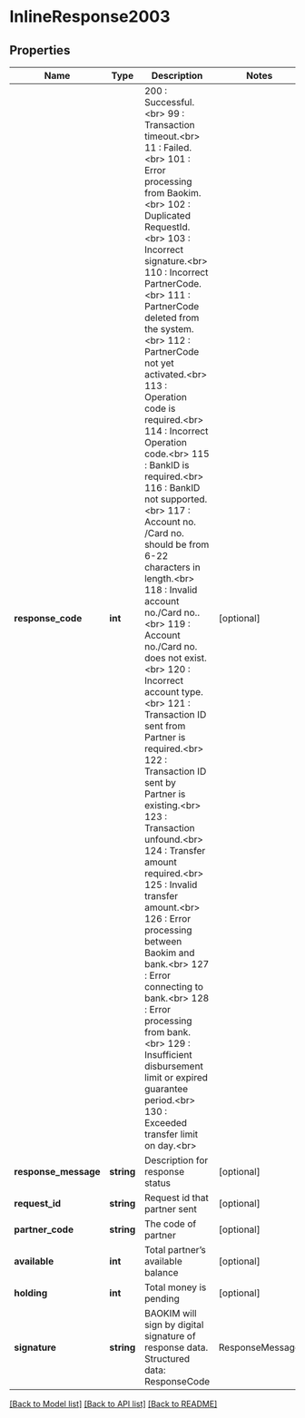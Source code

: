 # InlineResponse2003

## Properties
Name | Type | Description | Notes
------------ | ------------- | ------------- | -------------
**response_code** | **int** | 200 : Successful. &lt;br&gt; 99 : Transaction timeout.&lt;br&gt; 11 : Failed.&lt;br&gt; 101 : Error processing from Baokim.&lt;br&gt; 102 : Duplicated RequestId.&lt;br&gt; 103 : Incorrect signature.&lt;br&gt; 110 : Incorrect PartnerCode.&lt;br&gt; 111 : PartnerCode deleted from the system.&lt;br&gt; 112 : PartnerCode not yet activated.&lt;br&gt; 113 : Operation code is required.&lt;br&gt; 114 : Incorrect Operation code.&lt;br&gt; 115 : BankID is required.&lt;br&gt; 116 : BankID not supported.&lt;br&gt; 117 : Account no. /Card no. should be from 6-22 characters in length.&lt;br&gt; 118 : Invalid account no./Card no..&lt;br&gt; 119 : Account no./Card no. does not exist.&lt;br&gt; 120 : Incorrect account type.&lt;br&gt; 121 : Transaction ID sent from Partner is required.&lt;br&gt; 122 : Transaction ID sent by Partner is existing.&lt;br&gt; 123 : Transaction unfound.&lt;br&gt; 124 : Transfer amount required.&lt;br&gt; 125 : Invalid transfer amount.&lt;br&gt; 126 : Error processing between Baokim and bank.&lt;br&gt; 127 : Error connecting to bank.&lt;br&gt; 128 : Error processing from bank.&lt;br&gt; 129 : Insufficient disbursement limit or expired guarantee period.&lt;br&gt; 130 : Exceeded transfer limit on day.&lt;br&gt; | [optional] 
**response_message** | **string** | Description for response status | [optional] 
**request_id** | **string** | Request id that partner sent | [optional] 
**partner_code** | **string** | The code of partner | [optional] 
**available** | **int** | Total partner’s available balance | [optional] 
**holding** | **int** | Total money is pending | [optional] 
**signature** | **string** | BAOKIM will sign by digital signature of response data. Structured data: ResponseCode|ResponseMessage| RequestId | PartnerCode | Available | Holding | [optional] 

[[Back to Model list]](../../README.md#documentation-for-models) [[Back to API list]](../../README.md#documentation-for-api-endpoints) [[Back to README]](../../README.md)


